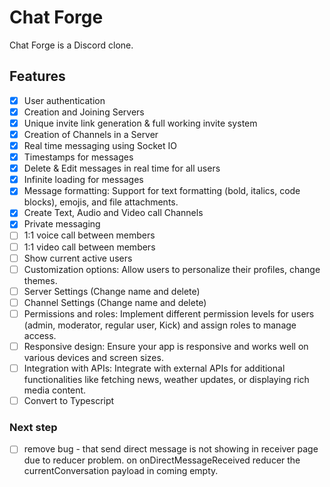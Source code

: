 # Chat Forge

Chat Forge is a Discord clone.

## Features

- [x] User authentication
- [x] Creation and Joining Servers
- [x] Unique invite link generation & full working invite system
- [x] Creation of Channels in a Server
- [x] Real time messaging using Socket IO
- [x] Timestamps for messages
- [x] Delete & Edit messages in real time for all users
- [x] Infinite loading for messages
- [x] Message formatting: Support for text formatting (bold, italics, code blocks), emojis, and file attachments.
- [x] Create Text, Audio and Video call Channels
- [x] Private messaging
- [ ] 1:1 voice call between members
- [ ] 1:1 video call between members
- [ ] Show current active users
- [ ] Customization options: Allow users to personalize their profiles, change themes.
- [ ] Server Settings (Change name and delete)
- [ ] Channel Settings (Change name and delete)
- [ ] Permissions and roles: Implement different permission levels for users (admin, moderator, regular user, Kick) and assign roles to manage access.
- [ ] Responsive design: Ensure your app is responsive and works well on various devices and screen sizes.
- [ ] Integration with APIs: Integrate with external APIs for additional functionalities like fetching news, weather updates, or displaying rich media content.
- [ ] Convert to Typescript

### Next step

- [ ] remove bug - that send direct message is not showing in receiver page due to reducer problem. on onDirectMessageReceived reducer the currentConversation payload in coming empty.
